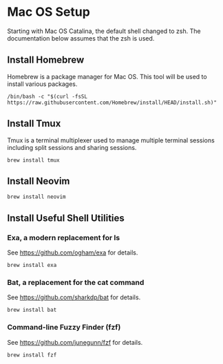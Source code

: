 # Mac OS Setup

Starting with Mac OS Catalina, the default shell changed to zsh. The
documentation below assumes that the zsh is used.

## Install Homebrew

Homebrew is a package manager for Mac OS. This tool will be used to install
various packages.

```
/bin/bash -c "$(curl -fsSL https://raw.githubusercontent.com/Homebrew/install/HEAD/install.sh)"
```

## Install Tmux

Tmux is a terminal multiplexer used to manage multiple terminal sessions
including split sessions and sharing sessions.

```
brew install tmux
```

## Install Neovim

```
brew install neovim
```

## Install Useful Shell Utilities

### Exa, a modern replacement for ls

See https://github.com/ogham/exa for details.

```
brew install exa
```

### Bat, a replacement for the cat command

See https://github.com/sharkdp/bat for details.

```
brew install bat
```

### Command-line Fuzzy Finder (fzf)

See https://github.com/junegunn/fzf for details.

```
brew install fzf
```
